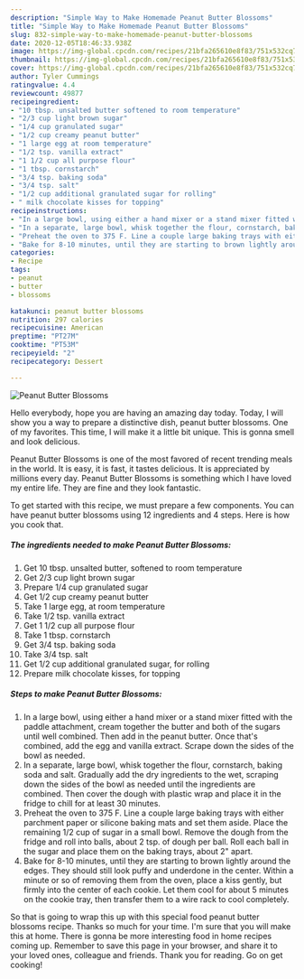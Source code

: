 ```yaml
---
description: "Simple Way to Make Homemade Peanut Butter Blossoms"
title: "Simple Way to Make Homemade Peanut Butter Blossoms"
slug: 832-simple-way-to-make-homemade-peanut-butter-blossoms
date: 2020-12-05T18:46:33.938Z
image: https://img-global.cpcdn.com/recipes/21bfa265610e8f83/751x532cq70/peanut-butter-blossoms-recipe-main-photo.jpg
thumbnail: https://img-global.cpcdn.com/recipes/21bfa265610e8f83/751x532cq70/peanut-butter-blossoms-recipe-main-photo.jpg
cover: https://img-global.cpcdn.com/recipes/21bfa265610e8f83/751x532cq70/peanut-butter-blossoms-recipe-main-photo.jpg
author: Tyler Cummings
ratingvalue: 4.4
reviewcount: 49877
recipeingredient:
- "10 tbsp. unsalted butter softened to room temperature"
- "2/3 cup light brown sugar"
- "1/4 cup granulated sugar"
- "1/2 cup creamy peanut butter"
- "1 large egg at room temperature"
- "1/2 tsp. vanilla extract"
- "1 1/2 cup all purpose flour"
- "1 tbsp. cornstarch"
- "3/4 tsp. baking soda"
- "3/4 tsp. salt"
- "1/2 cup additional granulated sugar for rolling"
- " milk chocolate kisses for topping"
recipeinstructions:
- "In a large bowl, using either a hand mixer or a stand mixer fitted with the paddle attachment, cream together the butter and both of the sugars until well combined. Then add in the peanut butter. Once that&#39;s combined, add the egg and vanilla extract. Scrape down the sides of the bowl as needed."
- "In a separate, large bowl, whisk together the flour, cornstarch, baking soda and salt. Gradually add the dry ingredients to the wet, scraping down the sides of the bowl as needed until the ingredients are combined. Then cover the dough with plastic wrap and place it in the fridge to chill for at least 30 minutes."
- "Preheat the oven to 375 F. Line a couple large baking trays with either parchment paper or silicone baking mats and set them aside. Place the remaining 1/2 cup of sugar in a small bowl. Remove the dough from the fridge and roll into balls, about 2 tsp. of dough per ball. Roll each ball in the sugar and place them on the baking trays, about 2&#34; apart."
- "Bake for 8-10 minutes, until they are starting to brown lightly around the edges. They should still look puffy and underdone in the center. Within a minute or so of removing them from the oven, place a kiss gently, but firmly into the center of each cookie. Let them cool for about 5 minutes on the cookie tray, then transfer them to a wire rack to cool completely."
categories:
- Recipe
tags:
- peanut
- butter
- blossoms

katakunci: peanut butter blossoms 
nutrition: 297 calories
recipecuisine: American
preptime: "PT27M"
cooktime: "PT53M"
recipeyield: "2"
recipecategory: Dessert

---
```



![Peanut Butter Blossoms](https://img-global.cpcdn.com/recipes/21bfa265610e8f83/751x532cq70/peanut-butter-blossoms-recipe-main-photo.jpg)

Hello everybody, hope you are having an amazing day today. Today, I will show you a way to prepare a distinctive dish, peanut butter blossoms. One of my favorites. This time, I will make it a little bit unique. This is gonna smell and look delicious.



Peanut Butter Blossoms is one of the most favored of recent trending meals in the world. It is easy, it is fast, it tastes delicious. It is appreciated by millions every day. Peanut Butter Blossoms is something which I have loved my entire life. They are fine and they look fantastic.


To get started with this recipe, we must prepare a few components. You can have peanut butter blossoms using 12 ingredients and 4 steps. Here is how you cook that.

<!--inarticleads1-->

##### The ingredients needed to make Peanut Butter Blossoms:

1. Get 10 tbsp. unsalted butter, softened to room temperature
1. Get 2/3 cup light brown sugar
1. Prepare 1/4 cup granulated sugar
1. Get 1/2 cup creamy peanut butter
1. Take 1 large egg, at room temperature
1. Take 1/2 tsp. vanilla extract
1. Get 1 1/2 cup all purpose flour
1. Take 1 tbsp. cornstarch
1. Get 3/4 tsp. baking soda
1. Take 3/4 tsp. salt
1. Get 1/2 cup additional granulated sugar, for rolling
1. Prepare  milk chocolate kisses, for topping




<!--inarticleads2-->

##### Steps to make Peanut Butter Blossoms:

1. In a large bowl, using either a hand mixer or a stand mixer fitted with the paddle attachment, cream together the butter and both of the sugars until well combined. Then add in the peanut butter. Once that&#39;s combined, add the egg and vanilla extract. Scrape down the sides of the bowl as needed.
1. In a separate, large bowl, whisk together the flour, cornstarch, baking soda and salt. Gradually add the dry ingredients to the wet, scraping down the sides of the bowl as needed until the ingredients are combined. Then cover the dough with plastic wrap and place it in the fridge to chill for at least 30 minutes.
1. Preheat the oven to 375 F. Line a couple large baking trays with either parchment paper or silicone baking mats and set them aside. Place the remaining 1/2 cup of sugar in a small bowl. Remove the dough from the fridge and roll into balls, about 2 tsp. of dough per ball. Roll each ball in the sugar and place them on the baking trays, about 2&#34; apart.
1. Bake for 8-10 minutes, until they are starting to brown lightly around the edges. They should still look puffy and underdone in the center. Within a minute or so of removing them from the oven, place a kiss gently, but firmly into the center of each cookie. Let them cool for about 5 minutes on the cookie tray, then transfer them to a wire rack to cool completely.




So that is going to wrap this up with this special food peanut butter blossoms recipe. Thanks so much for your time. I'm sure that you will make this at home. There is gonna be more interesting food in home recipes coming up. Remember to save this page in your browser, and share it to your loved ones, colleague and friends. Thank you for reading. Go on get cooking!
